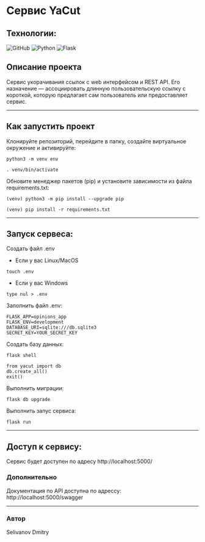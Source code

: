 # Сервис YaCut

## Технологии:
 ![GitHub](https://img.shields.io/badge/-GitHub-464646??style=flat-square&logo=GitHub)  ![Python](https://img.shields.io/badge/-Python-464646??style=flat-square&logo=Python)
 ![Flask](https://img.shields.io/badge/Flask-000000?style=for-the-badge&logo=flask&logoColor=white)

## Описание проекта
Сервис укорачивания ссылок с web интерфейсом и REST API. Его назначение — ассоциировать длинную пользовательскую ссылку с короткой, которую предлагает сам пользователь или предоставляет сервис.
___
## Как запустить проект

Клонируйте репозиторий, перейдите в папку, создайте виртуальное окружение и активируйте:
```
python3 -m venv env
```
```
. venv/bin/activate
```

Обновите менеджер пакетов (pip) и установите зависимости из файла requirements.txt:

```
(venv) python3 -m pip install --upgrade pip
```
```
(venv) pip install -r requirements.txt
```
___
## Запуск сервеса:
Создать файл .env

* Если у вас Linux/MacOS
```
touch .env
```

* Если у вас Windows
```
type nul > .env
```
Заполнить файл .env:

```
FLASK_APP=opinions_app
FLASK_ENV=development
DATABASE_URI=sqlite:///db.sqlite3
SECRET_KEY=YOUR_SECRET_KEY
```
Создать базу данных:
```
flask shell
```
```
from yacut import db
db.create_all()
exit()
```
Выполнить миграции:
```
flask db upgrade
```
Выполнить запус сервиса:
```
flask run
```
___
## Доступ к сервису:
Сервис будет доступен по адресу http://localhost:5000/

### Дополнительно
Документация по API доступна по адрессу: http://localhost:5000/swagger
___
### Автор
Selivanov Dmitry